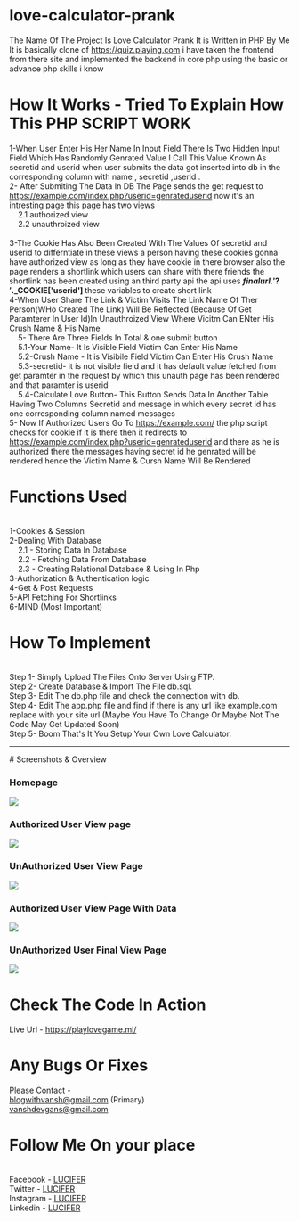 # love-calculator-prank
The Name Of The Project Is Love Calculator Prank It is Written in PHP By Me It is basically clone of https://quiz.playing.com i have taken the frontend from there site and implemented the backend in core php using the basic or advance php skills i know 
# How It Works - Tried To Explain How This PHP SCRIPT WORK 
1-When User Enter His Her Name In Input Field There Is Two Hidden Input Field Which Has Randomly Genrated Value I Call This Value Known As secretid and userid when user submits  the data got inserted into db in the corresponding column with name , secretid ,userid .<br/>
2- After Submiting The Data In DB The Page sends the get request to https://example.com/index.php?userid=genrateduserid now it's an intresting page this page has two views 
  <br/>&nbsp;&nbsp;&nbsp;&nbsp;2.1 authorized view 
  <br/>&nbsp;&nbsp;&nbsp;&nbsp;2.2 unauthroized view<br/>
<br/>3-The Cookie Has Also Been Created With The Values Of secretid and userid to differntiate in these views a person having these cookies gonna have authorized view as long as they have cookie in there browser also the page renders a shortlink which users can share with there friends the shortlink has been created using an third party api the api uses <b>$finalurl.'?'.$_COOKIE['userid'] </b>these variables to create short link 
<br/>4-When User Share The Link & Victim Visits The Link Name Of Ther Person(WHo Created The Link) Will Be Reflected (Because Of Get Paramterer In User Id)In Unauthroized View Where Vicitm Can ENter His Crush Name & His Name 
<br/>&nbsp;&nbsp;&nbsp;&nbsp;5- There Are Three Fields In Total  & one submit button
  <br/>&nbsp;&nbsp;&nbsp;&nbsp;5.1-Your Name- It Is Visible Field Victim Can Enter His Name
  <br/>&nbsp;&nbsp;&nbsp;&nbsp;5.2-Crush Name - It is Visibile Field Victim Can Enter His Crush Name
  <br/>&nbsp;&nbsp;&nbsp;&nbsp;5.3-secretid- it is not visible field and it has default value fetched from get paramter in the request by which this unauth page has been rendered and that paramter is userid 
  <br/>&nbsp;&nbsp;&nbsp;&nbsp;5.4-Calculate Love Button- This Button Sends Data In Another Table Having Two Columns Secretid and message in which every secret id has one corresponding column named messages
<br/>5- Now If Authorized Users Go To https://example.com/ the php script checks for cookie if it is there then it redirects to https://example.com/index.php?userid=genrateduserid and there as he is authorized there the messages having secret id he genrated will be rendered hence the Victim Name & Cursh Name Will Be Rendered 
# Functions Used
<br/>1-Cookies & Session
<br/>2-Dealing With Database 
  <br/>&nbsp;&nbsp;&nbsp;&nbsp;2.1 - Storing Data In Database
  <br/>&nbsp;&nbsp;&nbsp;&nbsp;2.2 - Fetching Data From Database
  <br/>&nbsp;&nbsp;&nbsp;&nbsp;2.3 - Creating Relational Database & Using In Php
<br/>3-Authorization & Authentication logic 
<br/>4-Get & Post Requests
<br/>5-API Fetching For Shortlinks
<br/>6-MIND (Most Important)

# How To Implement
<br/>Step 1- Simply Upload The Files Onto Server Using FTP.
<br/>Step 2- Create Database & Import The File db.sql. 
<br/>Step 3- Edit The db.php file and check the connection with db.
<br/>Step 4- Edit The app.php file and find if there is any url like example.com replace with your site url (Maybe You Have To Change Or Maybe Not The Code May Get Updated Soon)
<br/>Step 5- Boom That's It You Setup Your Own Love Calculator. 
<hr>
# Screenshots & Overview
<h3>Homepage</h3>
<img src='https://i.imgur.com/oELuQyK.png'><img> <br>
<h3> Authorized User View page</h3>
<img src='https://imgur.com/fAyzKTs.png'><img> <br>
<h3>  UnAuthorized User View Page</h3>
<img src='https://imgur.com/CUwHBkT.png'><img><br>
<h3> Authorized User View Page With Data </h3>
<img src='https://imgur.com/HrL97FV.png'><img><br>
<h3>  UnAuthorized User Final View Page </h3>
<img src='https://imgur.com/cdvHhle.png'><img> <br>

# Check The Code In Action 
Live Url - https://playlovegame.ml/
# Any Bugs Or Fixes 
Please Contact - <br>blogwithvansh@gmail.com (Primary)
<br> vanshdevgans@gmail.com 
# Follow Me On your place
<br> Facebook - <a href='https://www.facebook.com/vanshdevgan0221'>LUCIFER</a>
<br> Twitter - <a href='https://www.twitter.com/vanshdevgans'>LUCIFER</a>
<br> Instagram - <a href='www.instagram.com/vanshdevgan'>LUCIFER</a>
<br> Linkedin - <a href='https://www.linkedin.com/in/vanshdevgan/'>LUCIFER</a>

